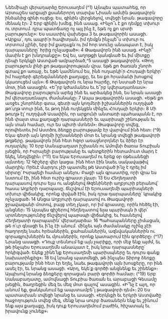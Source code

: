 
Նեեմիայի վերադարձը Երուսաղեմ
(^1) Այնպես պատահեց, որ Արտաշես արքայի քսաներորդ տարվա Նիսան ամսին թագավորն ինձանից գինի ուզեց։ Ես,
գինին վերցնելով, տվեցի նրան. թագավորը մենակ էր։ 2 Երբ գինին խմեց, ինձ ասաց. «Ինչո՞ւ է քո դեմքը տխուր ու
տրտում. դրա պատճառը ոչ այլ ինչ է, եթե ոչ քո սրտի չարությունը»։ Ես սաստիկ վախեցա 3 եւ թագավորին ասացի.
«Արքա՛, դու ապրի՛ր հավիտյան. իմ դեմքն ինչպե՞ս տխուր ու տրտում չլինի, երբ իմ քաղաքն ու իմ հոր տունը անապատ
է, իսկ դարպասները՝ հրից ոչնչացած»։ 4 Թագավորն ինձ ասաց. «Ինչի՞ մասին է քո խնդրանքը»։ Եվ ես, աղոթքի կանգնած
եւ իմ միտքը դեպի երկնքի Աստված ամբարձած,^5 ասացի թագավորին. «Թող բարություն լինի քո թագավորության վրա.
եթե քո ծառան շնորհ գտավ քո առաջ, եւ եթե կամենում ես, ինձ ուղարկի՛ր Հուդայի երկիր՝ իմ հայրերի գերեզմանների
քաղաքը, եւ ես քո հրամանի խոսքով կկառուցեմ այն»։ 6 Թագավորն ու նրա հարճը, որ նստած էր նրա մոտ, ինձ ասացին.
«Ե՞րբ կժամանես եւ ե՞րբ կվերադառնաս»։ Թագավորը բարություն արեց ինձ եւ արձակեց ինձ, ես նրան ասացի իմ
վերադառնալու ժամանակը։ 7 Ապա թագավորին ասացի. «Եթե քո առջեւ շնորհներ գտա, գետի այն կողմերի իշխաններին
ուղղված թո՛ւղթ տուր ինձ, եւ թող ինձ ուղեկցեն մինչեւ Հուդայի երկիր։ 8 Մի թուղթ էլ՝ ուղղված Ասափին, որ արքունի
անտառի պահապանն է, որ ինձ փայտ տա քաղաքի դարպասների եւ պարիսպի շինության եւ այն տան համար, ուր ես
պիտի մտնեմ»։ Թագավորը տվեց, որովհետեւ իմ Աստծու ձեռքը բարությամբ էր վարվում ինձ հետ։
(^9) Եկա գետի այն կողմի իշխանների մոտ եւ նրանց տվեցի թագավորի թղթերը. թագավորն ինձ հետ հզոր
առաջնորդներ եւ ձիեր էր ուղարկել։ 10 Երբ Սանաբաղատ իշխանն ու Ամովնի ծառա Տուբիան լսեցին, որ Իսրայելի
բարությանը եւ պետքերին հետամուտ մարդ է եկել, նեղվեցին։
(^11) Ես եկա Երուսաղեմ ու երեք օր օթեւանեցի այնտեղ։ 12 Գիշերը վեր կացա. ինձ հետ էին նաեւ սակավաթիվ մարդիկ։
Որեւէ մարդու չէի պատմել թե Աստված ի՛նչ է դրել իմ սիրտը՝ Իսրայելի համար անելու։ Բացի այն գրաստից, որի վրա ես
նստում էի, ինձ հետ ուրիշ գրաստ չկար։ 13 Ես Հեղեղատի դարպասով դուրս ելա ու անցնելով Թզենիների աղբյուրի
բերանով՝ հասա Աղբերի դարպասը. ճնշվում էի Երուսաղեմի պարիսպների տխուր վիճակից, որոնք փլված էին, իսկ դրա
դարպասները՝ կրակից ոչնչացած։ 14 Անցա Աղբյուրի դարպասով ու Թագավորի ջրավազանի մոտով, բայց տեղ չկար, որ
իմ գրաստը, որին հեծել էի, անցներ։ 15 Այսպես գիշերով հեղեղատով ելա պարիսպն ի վեր՝ սրտնեղությունից ճնշվելով
պարսպի վիճակից, եւ հասնելով Հեղեղատի դարպասին՝ վերադարձա։ 16 Պահապանները չիմացան, թե ո՛ւր գնացի եւ ի՛նչ
էի անում. մինչեւ այն ժամանակը ոչինչ չէի հաղորդել նաեւ հրեաներին, քահանաներին, ազնվականներին ու
զորագլուխներին եւ մյուսներին, որոնք կատարում էին գործերը։
(^17) Նրանց ասացի. «Դուք տեսնում եք այն չարիքը, որի մեջ ենք այժմ, եւ թե ինչպես Երուսաղեմն անապատ է, իսկ նրա
դարպասները՝ հրկիզված։ Եկեք շինե՛նք Երուսաղեմի պարիսպները եւ դուրս գանք նախատինքից»։ 18 Եվ նրանց
պատմեցի, թե ինչպես Տիրոջ ձեռքը բարությամբ ինձ հետ էր եղել, նաեւ թագավորի այն խոսքերը, որ ինձ ասել էր, եւ
նրանց ասացի. «Արդ, եկե՛ք գործի անցնենք եւ շինենք»։ Այպիսով նրանց ձեռքերը զորացան բարի գործի համար։
(^19) Երբ Սանաբաղատը, ամովնացի Տուբիա ծառան եւ արաբացի Գեսամը լսեցին, ծաղրեցին մեզ եւ մեզ մոտ գալով՝
ասացին. «Ի՞նչ է այդ, որ անում եք, ցանկանում եք ապստամբե՞լ թագավորի դեմ»։ 20 Ես պատասխան տվեցի նրանց եւ
ասացի. «Երկնքի եւ երկրի Աստվածը հաջողություն տվեց մեզ, մենք նրա սուրբ ծառաներն ենք եւ շինում ենք այս
քաղաքը, իսկ դուք Երուսաղեմում բաժին, հիշատակ եւ իրավունք չունեք»։
